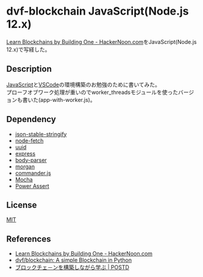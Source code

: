 # dvf-blockchain JavaScript(Node.js 12.x)

[Learn Blockchains by Building One \- HackerNoon\.com](https://hackernoon.com/learn-blockchains-by-building-one-117428612f46)をJavaScript(Node.js 12.x)で写経した。

## Description

[JavaScript](https://developer.mozilla.org/ja/docs/Web/JavaScript)と[VSCode](https://code.visualstudio.com/)の環境構築のお勉強のために書いてみた。  
プローフオブワーク処理が重いのでworker_threadsモジュールを使ったバージョンも書いた(app-with-worker.js)。

## Dependency

 - [json-stable-stringify](https://github.com/substack/json-stable-stringify)
 - [node-fetch](https://github.com/bitinn/node-fetch)
 - [uuid](https://github.com/kelektiv/node-uuid)
 - [express](https://github.com/expressjs/express)
 - [body-parser](https://github.com/expressjs/body-parser)
 - [morgan](https://github.com/expressjs/morgan)
 - [commander.js](https://github.com/tj/commander.js/)
 - [Mocha](https://github.com/mochajs/mocha)
 - [Power Assert](https://github.com/power-assert-js/power-assert)

## License

[MIT](https://github.com/tcnksm/tool/blob/master/LICENCE)

## References
- [Learn Blockchains by Building One \- HackerNoon\.com](https://hackernoon.com/learn-blockchains-by-building-one-117428612f46)
- [dvf/blockchain: A simple Blockchain in Python](https://github.com/dvf/blockchain)
- [ブロックチェ－ンを構築しながら学ぶ \| POSTD](https://postd.cc/learn-blockchains-by-building-one/)

